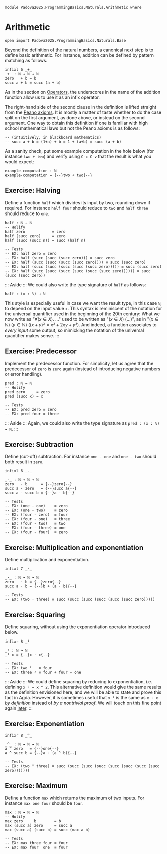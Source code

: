 ```
module Padova2025.ProgrammingBasics.Naturals.Arithmetic where
```

# Arithmetic

```
open import Padova2025.ProgrammingBasics.Naturals.Base
```

Beyond the definition of the natural numbers, a canonical next step is to
define basic arithmetic. For instance, addition can be defined by pattern
matching as follows.

```
infixl 6 _+_
_+_ : ℕ → ℕ → ℕ
zero   + b = b
succ a + b = succ (a + b)
```

As in the section on [Operators](Padova2025.ProgrammingBasics.Operators.html),
the underscores in the name of the addition function allow us to use it as an
infix operator.

The right-hand side of the second clause in the definition is lifted straight
from the [Peano axioms](https://en.wikipedia.org/wiki/Peano_axioms). It is
mostly a matter of taste whether to do the case split on the first argument, as
done above, or instead on the second argument. One way to obtain this
definition if one is familiar with high school mathematical laws but not the
Peano axioms is as follows:

```
-- (intuitively, in blackboard mathematics)
-- succ a + b = (1+a) + b = 1 + (a+b) = succ (a + b)
```

As a sanity check, put some example computation in the hole below (for instance
`two + two`) and verify using `C-c C-v` that the result is what you would
expect:

```
example-computation : ℕ
example-computation = {--}two + two{--}
```


## Exercise: Halving

Define a function `half` which divides its input by two, rounding down if
required. For instance `half four` should reduce to `two` and `half three`
should reduce to `one`.

```
half : ℕ → ℕ
-- Holify
half zero            = zero
half (succ zero)     = zero
half (succ (succ n)) = succ (half n)

-- Tests
-- EX: half zero ≡ zero
-- EX: half (succ (succ (succ zero))) ≡ succ zero
-- EX: half (succ (succ (succ (succ zero)))) ≡ succ (succ zero)
-- EX: half (succ (succ (succ (succ (succ zero))))) ≡ succ (succ zero)
-- EX: half (succ (succ (succ (succ (succ (succ zero)))))) ≡ succ (succ (succ zero))
```

::: Aside :::
We could also write the type signature of `half` as follows:

```code
half : (x : ℕ) → ℕ
```

This style is especially useful in case we want the result type, in this case
`ℕ`, to depend on the input value `x`. This syntax is reminiscent of the
notation for the universal quantifier used in the beginning of the 20th
century: What we now write as "$\forall(x \in X).\ \ldots$" used to be written
as "$(x \in X)\ (\ldots)$", as in "$(x \in ℕ)\ (y \in ℕ)\ ((x+y)² = x² + 2xy + y²)$.
And indeed, a function associates to *every input* some output, so mimicking
the notation of the universal quantifier makes sense.
:::


## Exercise: Predecessor

Implement the predecessor function. For simplicity, let us agree that the
predecessor of `zero` is `zero` again (instead of introducing negative numbers
or error handling).

```
pred : ℕ → ℕ
-- Holify
pred zero     = zero
pred (succ x) = x

-- Tests
-- EX: pred zero ≡ zero
-- EX: pred four ≡ three
```

::: Aside :::
Again, we could also write the type signature as `pred : (x : ℕ) → ℕ`.
:::


## Exercise: Subtraction

Define (cut-off) subtraction. For instance `one - one` and `one - two` should
both result in `zero`.

```
infixl 6 _-_
```

```
_-_ : ℕ → ℕ → ℕ
zero   - b      = {--}zero{--}
succ a - zero   = {--}succ a{--}
succ a - succ b = {--}a - b{--}

-- Tests
-- EX: (one - one)    ≡ zero
-- EX: (one - two)    ≡ zero
-- EX: (four - zero)  ≡ four
-- EX: (four - one)   ≡ three
-- EX: (four - two)   ≡ two
-- EX: (four - three) ≡ one
-- EX: (four - four)  ≡ zero
```


## Exercise: Multiplication and exponentiation

Define multiplication and exponentiation.

```
infixl 7 _·_
```

```
_·_ : ℕ → ℕ → ℕ
zero   · b = {--}zero{--}
succ a · b = {--}b + (a · b){--}

-- Tests
-- EX: (two · three) ≡ succ (succ (succ (succ (succ (succ zero)))))
```


## Exercise: Squaring

Define squaring, without using the exponentiation operator introduced below.

```
infixr 8 _²
```

```
_² : ℕ → ℕ
_² x = {--}x · x{--}

-- Tests
-- EX: two ²   ≡ four
-- EX: three ² ≡ four + four + one
```

::: Aside :::
We could define squaring by reducing to exponentiation, i.e. defining `x ² = x ^ 2`.
This alternative definition would give the same results as the definition
envisioned here, and we will be able to state and prove this fact in Agda.
However, it is sometimes useful that `x ²` is the same as `x · x` *by
definition* instead of *by a nontrivial proof*. We will touch on this fine
point again [later](Padova2025.ProvingBasics.Equality.Base.html).
:::


## Exercise: Exponentiation

```
infixr 8 _^_
```

```
_^_ : ℕ → ℕ → ℕ
a ^ zero   = {--}one{--}
a ^ succ b = {--}a · (a ^ b){--}

-- Tests
-- EX: (two ^ three) ≡ succ (succ (succ (succ (succ (succ (succ (succ zero)))))))
```


## Exercise: Maximum

Define a function `max` which returns the maximum of two inputs.
For instance `max one four` should be `four`.

```
max : ℕ → ℕ → ℕ
-- Holify
max zero     b        = b
max (succ a) zero     = succ a
max (succ a) (succ b) = succ (max a b)

-- Tests
-- EX: max three four ≡ four
-- EX: max four  one  ≡ four
```
